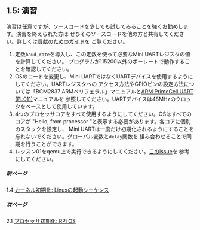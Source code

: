 ## 1.5: 演習

演習は任意ですが、ソースコードを少しでも試してみることを強くお勧めします。演習を終えられた方は
ぜひそのソースコードを他の方と共有してください。詳しくは[貢献のためのガイド](../Contributions.md)を
ご覧ください。

1. 定数`baud_rate`を導入し、この定数を使って必要なMini UARTレジスタの値を計算してください。
   プログラムが115200以外のボーレートで動作することを確認してください。
2. OSのコードを変更し、Mini UARTではなくUARTデバイスを使用するようにしてください。UARTレジスタへの
   アクセス方法やGPIOピンの設定方法については「BCM2837 ARMペリフェラル」マニュアルと[ARM PrimeCell UART (PL011)](http://infocenter.arm.com/help/topic/com.arm.doc.ddi0183g/DDI0183G_uart_pl011_r1p5_trm.pdf)マニュアルを
   参照してください。UARTデバイスは48MHzのクロックをベースとして使用しています。
3. 4つのプロセッサコアをすべて使用するようにしてください。OSはすべてのコアが
   "Hello, from processor <processor index>"と表示する必要があります。各コアに個別のスタックを設定し、
   Mini UARTは一度だけ初期化されるようにすることを忘れないでください。グローバル変数と`delay`関数を
   組み合わせることで同期を行うことができます。
4. レッスン01をqemu上で実行できるようにしてください。[このissue](https://github.com/s-matyukevich/raspberry-pi-os/issues/8)を
   参考にしてください。

##### 前ページ

1.4 [カーネル初期化: Linuxの起動シーケンス](../../docs/lesson01/linux/kernel-startup.md)

##### 次ページ

2.1 [プロセッサ初期化: RPi OS](../../docs/lesson02/rpi-os.md)

